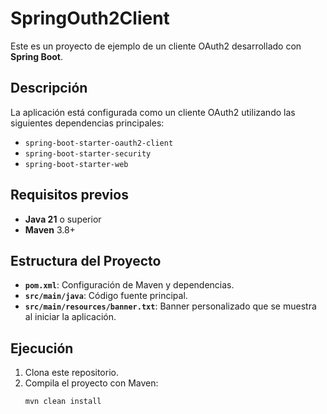 # SpringOuth2Client

Este es un proyecto de ejemplo de un cliente OAuth2 desarrollado con **Spring Boot**.

## Descripción

La aplicación está configurada como un cliente OAuth2 utilizando las siguientes dependencias principales:

- `spring-boot-starter-oauth2-client`
- `spring-boot-starter-security`
- `spring-boot-starter-web`

## Requisitos previos

- **Java 21** o superior
- **Maven** 3.8+

## Estructura del Proyecto

- **`pom.xml`**: Configuración de Maven y dependencias.
- **`src/main/java`**: Código fuente principal.
- **`src/main/resources/banner.txt`**: Banner personalizado que se muestra al iniciar la aplicación.

## Ejecución

1. Clona este repositorio.
2. Compila el proyecto con Maven:
   ```bash
   mvn clean install